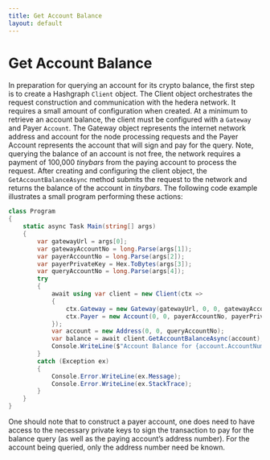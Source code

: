 ```yaml
---
title: Get Account Balance
layout: default
---
```


# Get Account Balance

In preparation for querying an account for its crypto balance, the first step is to create a Hashgraph `Client` object.  The Client object orchestrates the request construction and communication with the hedera network. It requires a small amount of configuration when created. At a minimum to retrieve an account balance, the client must be configured with a `Gateway` and Payer `Account`. The Gateway object represents the internet network address and account for the node processing requests and the Payer Account represents the account that will sign and pay for the query. Note, querying the balance of an account is not free, the network requires a payment of 100,000 _tinybars_ from the paying account to process the request.  After creating and configuring the client object, the `GetAccountBalanceAsync` method submits the request to the network and returns the balance of the account in _tinybars_.  The following code example illustrates a small program performing these actions:

```csharp
class Program
{
    static async Task Main(string[] args)
    {
        var gatewayUrl = args[0];
        var gatewayAccountNo = long.Parse(args[1]);
        var payerAccountNo = long.Parse(args[2]);
        var payerPrivateKey = Hex.ToBytes(args[3]);
        var queryAccountNo = long.Parse(args[4]);
        try
        {
            await using var client = new Client(ctx =>
            {
                ctx.Gateway = new Gateway(gatewayUrl, 0, 0, gatewayAccountNo);
                ctx.Payer = new Account(0, 0, payerAccountNo, payerPrivateKey);
            });
            var account = new Address(0, 0, queryAccountNo);
            var balance = await client.GetAccountBalanceAsync(account);
            Console.WriteLine($"Account Balance for {account.AccountNum} is {balance} tinybars.");
        }
        catch (Exception ex)
        {
            Console.Error.WriteLine(ex.Message);
            Console.Error.WriteLine(ex.StackTrace);
        }
    }
}
```

One should note that to construct a payer account, one does need to have access to the necessary private keys to sign the transaction to pay for the balance query (as well as the paying account’s address number).  For the account being queried, only the address number need be known.
